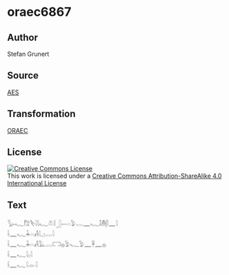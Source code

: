 # oraec6867

## Author

Stefan Grunert

## Source

[AES](https://github.com/simondschweitzer/aes)

## Transformation

[ORAEC](https://oraec.github.io/)

## License

<a rel="license" href="http://creativecommons.org/licenses/by-sa/4.0/"><img alt="Creative Commons License" style="border-width:0" src="https://i.creativecommons.org/l/by-sa/4.0/88x31.png" /></a><br />This work is licensed under a <a rel="license" href="http://creativecommons.org/licenses/by-sa/4.0/">Creative Commons Attribution-ShareAlike 4.0 International License</a>

## Text

𓅭𓆑𓀗𓌸𓇋𓇋𓆑𓌨𓎛𓃀𓍿𓏏𓅱𓂋𓈖𓆑𓄤𓄟𓋴𓈖𓇋<br>
𓌢𓈖𓆑𓇓𓏏𓀻𓇋𓈎𓂋𓇋<br>
𓌢𓈖𓆑𓇓𓏏𓀻𓅓𓂋𓉐𓐍𓅱𓆑𓅱𓈖𓋹𓈖𓐍<br>
𓌢𓈖𓆑𓇋𓊪𓇋<br>
𓌢𓈖𓆑𓇋𓁹𓇋<br>
